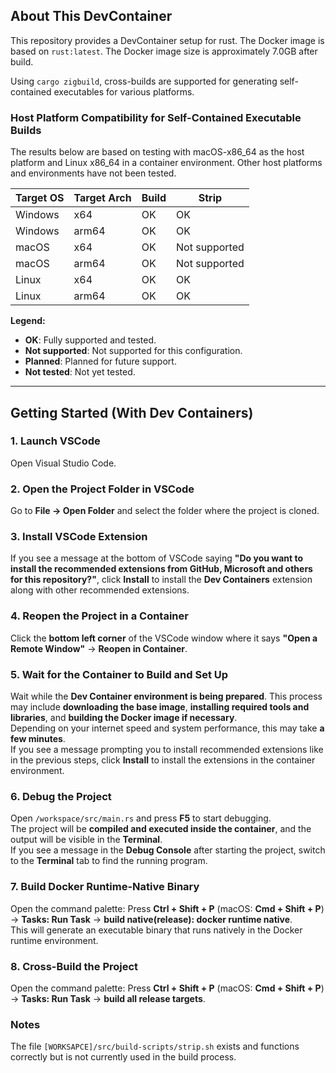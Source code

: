 ## About This DevContainer

This repository provides a DevContainer setup for rust.
The Docker image is based on `rust:latest`.
The Docker image size is approximately 7.0GB after build.

Using `cargo zigbuild`, cross-builds are supported for generating self-contained executables for various platforms.

### Host Platform Compatibility for Self-Contained Executable Builds

The results below are based on testing with macOS-x86_64 as the host platform and Linux x86_64 in a container environment. Other host platforms and environments have not been tested.

| Target OS | Target Arch | Build         | Strip        |
|-----------|-------------|---------------|--------------|
| Windows   | x64         | OK            | OK           |
| Windows   | arm64       | OK            | OK           |
| macOS     | x64         | OK            | Not supported|
| macOS     | arm64       | OK            | Not supported|
| Linux     | x64         | OK            | OK           |
| Linux     | arm64       | OK            | OK           |

**Legend:**
- **OK**: Fully supported and tested.
- **Not supported**: Not supported for this configuration.
- **Planned**: Planned for future support.
- **Not tested**: Not yet tested.

---

## Getting Started (With Dev Containers)

### 1. Launch VSCode  
Open Visual Studio Code.

### 2. Open the Project Folder in VSCode  
Go to **File → Open Folder** and select the folder where the project is cloned.

### 3. Install VSCode Extension  
If you see a message at the bottom of VSCode saying **"Do you want to install the recommended extensions from GitHub, Microsoft and others for this repository?"**, click **Install** to install the **Dev Containers** extension along with other recommended extensions.

### 4. Reopen the Project in a Container  
Click the **bottom left corner** of the VSCode window where it says **"Open a Remote Window"** → **Reopen in Container**.  

### 5. Wait for the Container to Build and Set Up  
Wait while the **Dev Container environment is being prepared**. This process may include **downloading the base image**, **installing required tools and libraries**, and **building the Docker image if necessary**.  
Depending on your internet speed and system performance, this may take **a few minutes**.  
If you see a message prompting you to install recommended extensions like in the previous steps, click **Install** to install the extensions in the container environment.

### 6. Debug the Project  
Open `/workspace/src/main.rs` and press **F5** to start debugging.  
The project will be **compiled and executed inside the container**, and the output will be visible in the **Terminal**.  
If you see a message in the **Debug Console** after starting the project, switch to the **Terminal** tab to find the running program.

### 7. Build Docker Runtime-Native Binary  
Open the command palette: Press **Ctrl + Shift + P** (macOS: **Cmd + Shift + P**) → **Tasks: Run Task** → **build native(release): docker runtime native**.  
This will generate an executable binary that runs natively in the Docker runtime environment.

### 8. Cross-Build the Project  
Open the command palette: Press **Ctrl + Shift + P** (macOS: **Cmd + Shift + P**) → **Tasks: Run Task** → **build all release targets**.

### Notes

The file `[WORKSAPCE]/src/build-scripts/strip.sh` exists and functions correctly but is not currently used in the build process.

